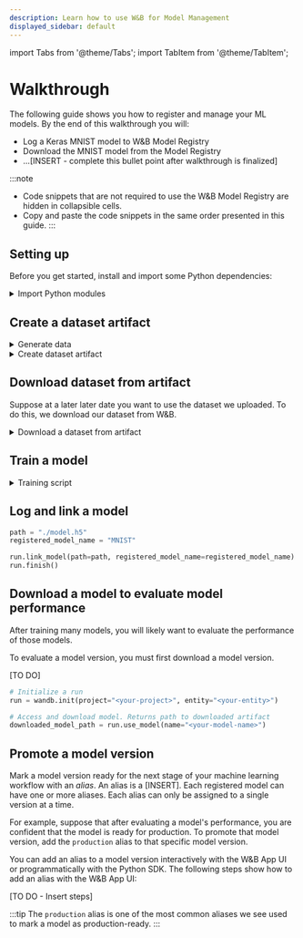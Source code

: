 ```yaml
---
description: Learn how to use W&B for Model Management
displayed_sidebar: default
---
```

import Tabs from '@theme/Tabs';
import TabItem from '@theme/TabItem';

# Walkthrough

The following guide shows you how to register and manage your ML models. By the end of this walkthrough you will:

* Log a Keras MNIST model to W&B Model Registry
* Download the MNIST model from the Model Registry
* ...[INSERT -  complete this bullet point after walkthrough is finalized]


:::note
* Code snippets that are not required to use the W&B Model Registry are hidden in collapsible cells. 
* Copy and paste the code snippets in the same order presented in this guide.
:::

## Setting up

Before you get started, install and import some Python dependencies:

<details>

<summary>Import Python modules</summary>

```python
import wandb

import numpy as np
from tensorflow import keras
from tensorflow.keras import layers
from wandb.keras import WandbCallback
from sklearn.model_selection import train_test_split
```

</details>


## Create a dataset artifact



<details>

<summary>Generate data</summary>

```python
def generate_raw_data(train_size=train_size):
    eval_size = int(train_size / 6)
    (x_train, y_train), (x_eval, y_eval) = keras.datasets.mnist.load_data()

    x_train = x_train.astype("float32") / 255
    x_eval = x_eval.astype("float32") / 255
    x_train = np.expand_dims(x_train, -1)
    x_eval = np.expand_dims(x_eval, -1)

    print("Generated {} rows of training data.".format(train_size))
    print("Generated {} rows of eval data.".format(eval_size))

    return (x_train[:train_size], y_train[:train_size]), (
        x_eval[:eval_size],
        y_eval[:eval_size],
    )


(x_train, y_train), (x_eval, y_eval) = generate_raw_data()
```

</details>



<details>

<summary>Create dataset artifact</summary>

```python
entity = "<your-entity>"
project = "<project-name>"
job_type = "dataset_builder"

run = wandb.init(
    entity=entity,
    project=project,
    job_type=job_type,
    settings=wandb.Settings(start_method="fork"),
)

# Create W&B Table for training data
train_table = wandb.Table(data=[], columns=[])
train_table.add_column("x_train", x_train)
train_table.add_column("y_train", y_train)
train_table.add_computed_columns(lambda ndx, row: {"img": wandb.Image(row["x_train"])})

# Create W&B Table for eval data
eval_table = wandb.Table(data=[], columns=[])
eval_table.add_column("x_eval", x_eval)
eval_table.add_column("y_eval", y_eval)
eval_table.add_computed_columns(lambda ndx, row: {"img": wandb.Image(row["x_eval"])})


artifact_name = model_use_case_id = "mnist_dataset"

# Create an artifact object
artifact = wandb.Artifact(name=artifact_name, type="dataset")

# Add wandb.WBValue obj to the artifact.
artifact.add(train_table, "train_table")
artifact.add(eval_table, "eval_table")

# Persist any changes made to the artifact.
artifact.save()

print("Published data to Artifact {}".format(artifact_name))

# Tell W&B this run is finished.
run.finish()
```


</details>


## Download dataset from artifact

Suppose at a later later date you want to use the dataset we uploaded. To do this, we download our dataset from W&B.



<details>

<summary>Download a dataset from artifact</summary>

```python
version = "latest"
job_type = "download_data"
name = "{}:{}".format("{}_ds".format(model_use_case_id), version)

run = wandb.init(entity=entity, project=project, job_type=job_type)

# Declare an artifact as an input to a run.
artifact = wandb.run.use_artifact(name)

print("Downlaoding Artifact {}".format(artifact.name))

# Get the WBValue object located at the artifact relative name.
train_table = artifact.get("train_table")
x_train = train_table.get_column("x_train", convert_to="numpy")
y_train = train_table.get_column("y_train", convert_to="numpy")
```


</details>



## Train a model



<details>

<summary>Training script</summary>

```python showLineNumbers
job_type = "train_model"

# Create a dictionary with hyperparameter values
config = {
    "optimizer": "adam",
    "batch_size": 128,
    "epochs": 5,
    "validation_split": 0.1,
}

run = wandb.init(entity=entity, project=project, job_type=job_type, config=config)

# Store values from a config dictionary into variables for easy accessing
num_classes = 10
input_shape = (28, 28, 1)
loss = "categorical_crossentropy"
metrics = ["accuracy"]

optimizer = run.config["optimizer"]
batch_size = run.config["batch_size"]
epochs = run.config["epochs"]
validation_split = run.config["validation_split"]

# Create model architecture
model = keras.Sequential(
    [
        layers.Input(shape=input_shape),
        layers.Conv2D(32, kernel_size=(3, 3), activation="relu"),
        layers.MaxPooling2D(pool_size=(2, 2)),
        layers.Conv2D(64, kernel_size=(3, 3), activation="relu"),
        layers.MaxPooling2D(pool_size=(2, 2)),
        layers.Flatten(),
        layers.Dropout(0.5),
        layers.Dense(num_classes, activation="softmax"),
    ]
)
model.compile(loss=loss, optimizer=optimizer, metrics=metrics)

# Generate labels for training data
y_train = keras.utils.to_categorical(y_train, num_classes)

# Create training and test set
x_t, x_v, y_t, y_v = train_test_split(x_train, y_train, test_size=0.33)

# Train the model
model.fit(
    x=x_t,
    y=y_t,
    batch_size=batch_size,
    epochs=epochs,
    validation_data=(x_v, y_v),
    callbacks=[WandbCallback(log_weights=True, log_evaluation=True)],
)

# Save model locally with random title
path = "model.h5"
model.save(path)
```

</details>

## Log and link a model

```python
path = "./model.h5"
registered_model_name = "MNIST"  

run.link_model(path=path, registered_model_name=registered_model_name)
run.finish()
```


## Download a model to evaluate model performance
After training many models, you will likely want to evaluate the performance of those models. 

To evaluate a model version, you must first download a model version.

[TO DO]

```python
# Initialize a run
run = wandb.init(project="<your-project>", entity="<your-entity>")

# Access and download model. Returns path to downloaded artifact
downloaded_model_path = run.use_model(name="<your-model-name>")
```


## Promote a model version 
Mark a model version ready for the next stage of your machine learning workflow with an *alias*. An alias is a [INSERT]. Each registered model can have one or more aliases. Each alias can only be assigned to a single version at a time.

For example, suppose that after evaluating a model's performance, you are confident that the model is ready for production. To promote that model version, add the `production` alias to that specific model version. 

You can add an alias to a model version interactively with the W&B App UI or programmatically with the Python SDK. The following steps show how to add an alias with the W&B App UI:

[TO DO - Insert steps]



:::tip
The `production` alias is one of the most common aliases we see used to mark a model as production-ready.
:::

 


